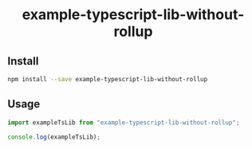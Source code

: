 <h1 align="center">
  example-typescript-lib-without-rollup
</h1>

<p align="center">
</p>

## Install

```bash
npm install --save example-typescript-lib-without-rollup
```

## Usage

```js
import exampleTsLib from "example-typescript-lib-without-rollup";

console.log(exampleTsLib);
```
